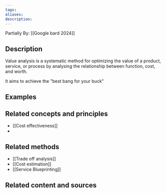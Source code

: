 ```yaml
---
tags: 
aliases: 
description:
---
```

Partially By: [[Google bard 2024]]
## Description
Value analysis is a systematic method for optimizing the value of a product, service, or process by analysing the relationship between function, cost, and worth.

It aims to achieve the "best bang for your buck" 

## Examples 


## Related concepts and principles
- [[Cost effectiveness]]
- 

## Related methods
- [[Trade off analysis]]
- [[Cost estimation]]
- [[Service Blueprinting]]
## Related content and sources
